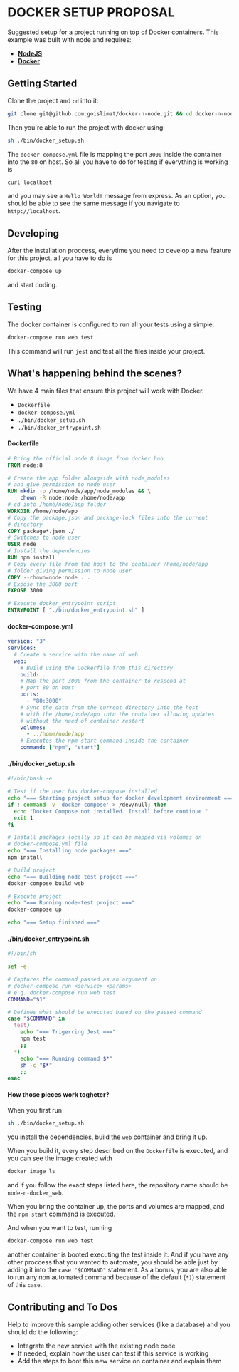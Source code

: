 # DOCKER SETUP PROPOSAL

Suggested setup for a project running on top of Docker containers. This example was built with node and requires:

- **[NodeJS](https://nodejs.org/en/download/)**
- **[Docker](https://docs.docker.com/install/)**

## Getting Started

Clone the project and `cd` into it:

```bash
git clone git@github.com:goislimat/docker-n-node.git && cd docker-n-node
```

Then you're able to run the project with docker using:

```bash
sh ./bin/docker_setup.sh
```

The `docker-compose.yml` file is mapping the port `3000` inside the container into the `80` on host. So all you have to do for testing if everything is working is

```bash
curl localhost
```

and you may see a `Hello World!` message from express. As an option, you should be able to see the same message if you navigate to `http://localhost`.

## Developing

After the installation proccess, everytime you need to develop a new feature for this project, all you have to do is

```bash
docker-compose up
```

and start coding.

## Testing

The docker container is configured to run all your tests using a simple:

```bash
docker-compose run web test
```

This command will run `jest` and test all the files inside your project.

## What's happening behind the scenes?

We have 4 main files that ensure this project will work with Docker.

- `Dockerfile`
- `docker-compose.yml`
- `./bin/docker_setup.sh`
- `./bin/docker_entrypoint.sh`

#### Dockerfile

```Dockerfile
# Bring the official node 8 image from docker hub
FROM node:8

# Create the app folder alongside with node_modules
# and give permission to node user
RUN mkdir -p /home/node/app/node_modules && \
    chown -R node:node /home/node/app
# cd into /home/node/app folder
WORKDIR /home/node/app
# Copy the package.json and package-lock files into the current
# directory
COPY package*.json ./
# Switches to node user
USER node
# Install the dependencies
RUN npm install
# Copy every file from the host to the container /home/node/app
# folder giving permission to node user
COPY --chown=node:node . .
# Expose the 3000 port
EXPOSE 3000

# Execute docker_entrypoint script
ENTRYPOINT [ "./bin/docker_entrypoint.sh" ]
```

#### docker-compose.yml

```yml
version: "3"
services:
  # Create a service with the name of web
  web:
    # Build using the Dockerfile from this directory
    build: .
    # Map the port 3000 from the container to respond at
    # port 80 on host
    ports:
      - "80:3000"
    # Sync the data from the current directory into the host
    # with the /home/node/app into the container allowing updates
    # without the need of container restart
    volumes:
      - .:/home/node/app
    # Executes the npm start command inside the container
    command: ["npm", "start"]
```

#### ./bin/docker_setup.sh

```bash
#!/bin/bash -e

# Test if the user has docker-compose installed
echo "=== Starting project setup for docker development environment ==="
if ! command -v 'docker-compose' > /dev/null; then
  echo "Docker Compose not installed. Install before continue."
  exit 1
fi

# Install packages locally so it can be mapped via volumes on
# docker-compose.yml file
echo "=== Installing node packages ==="
npm install

# Build project
echo "=== Building node-test project ==="
docker-compose build web

# Execute project
echo "=== Running node-test project ==="
docker-compose up

echo "=== Setup finished ==="
```

#### ./bin/docker_entrypoint.sh

```bash
#!/bin/sh

set -e

# Captures the command passed as an argument on
# docker-compose run <service> <params>
# e.g. docker-compose run web test
COMMAND="$1"

# Defines what should be executed based on the passed command
case "$COMMAND" in
  test)
    echo "=== Trigerring Jest ==="
    npm test
    ;;
  *)
    echo "=== Running command $*"
    sh -c "$*"
    ;;
esac
```

#### How those pieces work togheter?

When you first run

```bash
sh ./bin/docker_setup.sh
```

you install the dependencies, build the `web` container and bring it up.

When you build it, every step described on the `Dockerfile` is executed, and you can see the image created with

```bash
docker image ls
```

and if you follow the exact steps listed here, the repository name should be `node-n-docker_web`.

When you bring the container up, the ports and volumes are mapped, and the `npm start` command is executed.

And when you want to test, running

```bash
docker-compose run web test
```

another container is booted executing the test inside it. And if you have any other proccess that you wanted to automate, you should be able just by adding it into the `case "$COMMAND"` statement. As a bonus, you are also able to run any non automated command because of the default (`*)`) statement of this `case`.

## Contributing and To Dos

Help to improve this sample adding other services (like a database) and you should do the following:

- Integrate the new service with the existing node code
- If needed, explain how the user can test if this service is working
- Add the steps to boot this new service on container and explain them
